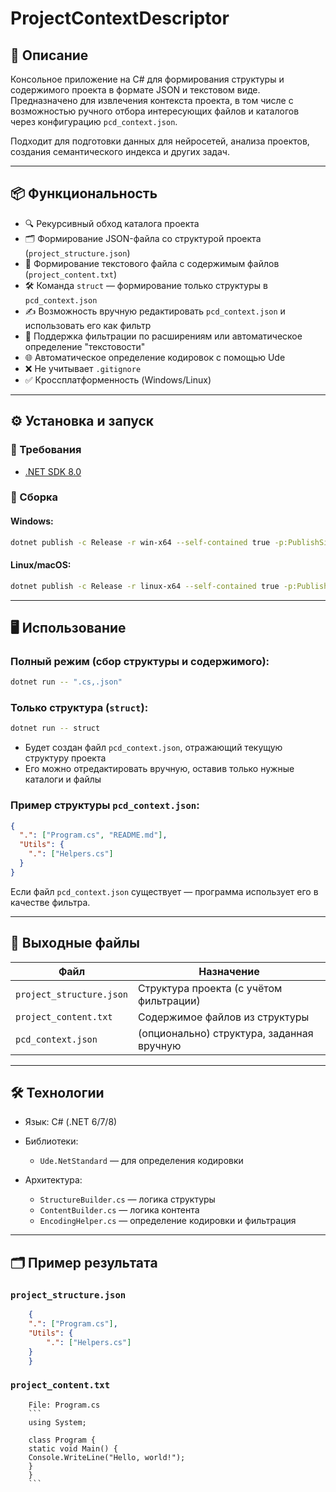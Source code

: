 # ProjectContextDescriptor

## 🧾 Описание

Консольное приложение на C# для формирования структуры и содержимого проекта в формате JSON и текстовом виде. Предназначено для извлечения контекста проекта, в том числе с возможностью ручного отбора интересующих файлов и каталогов через конфигурацию `pcd_context.json`.

Подходит для подготовки данных для нейросетей, анализа проектов, создания семантического индекса и других задач.

---

## 📦 Функциональность

- 🔍 Рекурсивный обход каталога проекта
- 🗂 Формирование JSON-файла со структурой проекта (`project_structure.json`)
- 🧠 Формирование текстового файла с содержимым файлов (`project_content.txt`)
- 🛠 Команда `struct` — формирование только структуры в `pcd_context.json`
- ✍️ Возможность вручную редактировать `pcd_context.json` и использовать его как фильтр
- 🧾 Поддержка фильтрации по расширениям или автоматическое определение "текстовости"
- 🌐 Автоматическое определение кодировок с помощью Ude
- ❌ Не учитывает `.gitignore`
- ✅ Кроссплатформенность (Windows/Linux)

---

## ⚙️ Установка и запуск

### 🔧 Требования
- [.NET SDK 8.0](https://dotnet.microsoft.com/download)

### 🚀 Сборка

#### Windows:
```bash
dotnet publish -c Release -r win-x64 --self-contained true -p:PublishSingleFile=true
```

#### Linux/macOS:

```bash
dotnet publish -c Release -r linux-x64 --self-contained true -p:PublishSingleFile=true
```

---

## 🖥 Использование

### Полный режим (сбор структуры и содержимого):

```bash
dotnet run -- ".cs,.json"
```

### Только структура (`struct`):

```bash
dotnet run -- struct
```

* Будет создан файл `pcd_context.json`, отражающий текущую структуру проекта
* Его можно отредактировать вручную, оставив только нужные каталоги и файлы

### Пример структуры `pcd_context.json`:

```json
{
  ".": ["Program.cs", "README.md"],
  "Utils": {
    ".": ["Helpers.cs"]
  }
}
```

Если файл `pcd_context.json` существует — программа использует его в качестве фильтра.

---

## 📄 Выходные файлы

| Файл                     | Назначение                                |
| ------------------------ | ----------------------------------------- |
| `project_structure.json` | Структура проекта (с учётом фильтрации)   |
| `project_content.txt`    | Содержимое файлов из структуры            |
| `pcd_context.json`       | (опционально) структура, заданная вручную |

---

## 🛠 Технологии

* Язык: C# (.NET 6/7/8)
* Библиотеки:

  * `Ude.NetStandard` — для определения кодировки
* Архитектура:

  * `StructureBuilder.cs` — логика структуры
  * `ContentBuilder.cs` — логика контента
  * `EncodingHelper.cs` — определение кодировки и фильтрация

---

## 🗂 Пример результата

### `project_structure.json`

```json
	{
	".": ["Program.cs"],
	"Utils": {
		".": ["Helpers.cs"]
	}
	}
```

### `project_content.txt`

````
	File: Program.cs
	```
	using System;

	class Program {
	static void Main() {
	Console.WriteLine("Hello, world!");
	}
	}
	```
````
